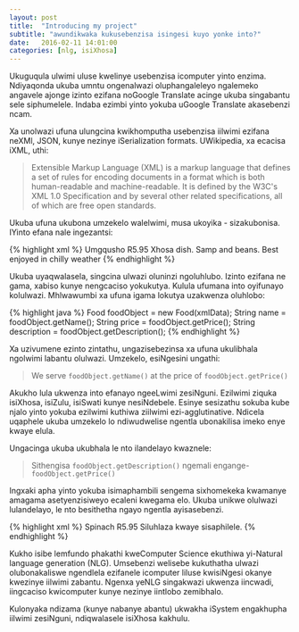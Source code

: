 ```yaml
---
layout: post
title:  "Introducing my project"
subtitle: "awundikwaka kukusebenzisa isingesi kuyo yonke into?"
date:   2016-02-11 14:01:00
categories: [nlg, isiXhosa]
---
```


Ukuguqula ulwimi uluse kwelinye usebenzisa icomputer yinto enzima.
Ndiyaqonda ukuba umntu ongenalwazi oluphangaleleyo ngalemeko angavele
ajonge izinto ezifana noGoogle Translate acinge ukuba singabantu
sele siphumelele. Indaba ezimbi yinto yokuba uGoogle Translate
akasebenzi ncam.


Xa unolwazi ufuna ulungcina kwikhomputha usebenzisa iilwimi ezifana
neXMl, JSON, kunye nezinye iSerialization formats. UWikipedia, xa ecacisa iXML, uthi:

  > Extensible Markup Language (XML) is a markup language that defines a set of rules for encoding documents in a format which is
  > both human-readable and machine-readable. It is defined by the W3C's XML 1.0 Specification and by several other related specifications,
  > all of which are free open standards.
 
Ukuba ufuna ukubona umzekelo walelwimi, musa ukoyika - sizakubonisa. IYinto efana nale ingezantsi:

{% highlight xml %}
  <food>
    <name>Umgqusho</name>
    <price>R5.95</price>
    <description>
        Xhosa dish. Samp and beans. Best enjoyed in chilly weather
    </description>
  </food>
{% endhighlight %}
  
Ukuba uyaqwalasela, singcina ulwazi oluninzi ngoluhlubo. Izinto ezifana ne gama, xabiso kunye nengcaciso yokukutya.
Kulula ufumana into oyifunayo kolulwazi. Mhlwawumbi xa ufuna igama lokutya uzakwenza oluhlobo:

 {% highlight java %}
 Food foodObject = new Food(xmlData);
 String name = foodObject.getName();
 String price = foodObject.getPrice();
 String description = foodObject.getDescription();
{% endhighlight %}
 
Xa uzivumene ezinto zintathu, ungazisebezinsa xa ufuna ukulibhala ngolwimi labantu olulwazi. Umzekelo, esiNgesini ungathi:


  > We serve `foodObject.getName()` at the price of `foodObject.getPrice()`


Akukho lula ukwenza into efanayo ngeeLwimi zesiNguni. Ezilwimi ziquka isiXhosa, isiZulu, isiSwati kunye nesiNdebele.
Esinye sesizathu sokuba kube njalo yinto yokuba ezilwimi kuthiwa ziilwimi ezi-agglutinative. Ndicela uqaphele ukuba
umzekelo lo ndiwudwelise ngentla ubonakilisa imeko enye kwaye elula.


Ungacinga ukuba ukubhala le nto ilandelayo kwaznele:

  > Sithengisa `foodObject.getDescription()` ngemali engange-`foodObject.getPrice()`

Ingxaki apha yinto yokuba isimaphambili sengema sixhomekeka kwamanye amagama asetyenzisiweyo
ecaleni kwegama elo. Ukuba unikwe olulwazi lulandelayo, le nto besithetha ngayo ngentla ayisasebenzi.

 {% highlight xml %}
  <food>
    <name>Spinach</name>
    <price>R5.95</price>
    <description>Siluhlaza kwaye sisaphilele.</description>
  </food>
{% endhighlight %}

Kukho isibe lemfundo phakathi kweComputer Science ekuthiwa yi-Natural language generation (NLG).
Umsebenzi welisebe kukuthatha ulwazi olubonakaliswe ngendlela ezifanele icomputer liluse kwisiNgesi
okanye kwezinye iilwimi zabantu. Ngenxa yeNLG singakwazi ukwenza iincwadi, iingcaciso kwicomputer kunye
nezinye iintlobo zemibhalo.

Kulonyaka ndizama (kunye nabanye abantu) ukwakha iSystem engakhupha iilwimi zesiNguni, ndiqwalasele isiXhosa
kakhulu.